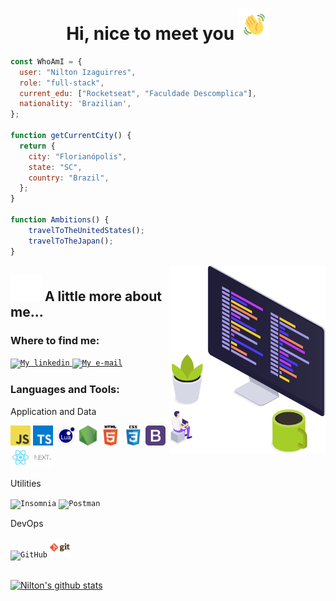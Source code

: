 <h1 align="center" >
  Hi, nice to meet you <img width="50" src="./assets/hello.gif">
</h1>

```js
const WhoAmI = {
  user: "Nilton Izaguirres",
  role: "full-stack",
  current_edu: ["Rocketseat", "Faculdade Descomplica"],
  nationality: 'Brazilian',
};
	
function getCurrentCity() {
  return {
    city: "Florianópolis",
    state: "SC",
    country: "Brazil",
  };
}
	
function Ambitions() {
	travelToTheUnitedStates();
	travelToTheJapan();
} 
```

<img align="right" width="250" height="300" src="./assets/Coding_SVG.svg">

<h2><img width="50" src="./assets/dog.gif"> A little more about me...</h2>


### **Where to find me:**

<a href="https://www.linkedin.com/in/nilton-izaguirres">
  <code><img alt="My linkedin" width="28" src="https://cdn-icons-png.flaticon.com/512/174/174857.png" /></code>
</a>

<a href="mailto:niltonizaguirres2003@gmail.com">
  <code><img alt="My e-mail" width="32" src="https://cdn-icons-png.flaticon.com/512/888/888853.png" /></code>
</a>


### **Languages and Tools:**

Application and Data

<section align="left">
    <code><img height="32" src="https://raw.githubusercontent.com/github/explore/80688e429a7d4ef2fca1e82350fe8e3517d3494d/topics/javascript/javascript.png" alt="Javascript"/></code>
    <code><img height="32" src="https://raw.githubusercontent.com/github/explore/80688e429a7d4ef2fca1e82350fe8e3517d3494d/topics/typescript/typescript.png" alt="Typescript"/></code>
    <code><img height="32" src="https://raw.githubusercontent.com/github/explore/80688e429a7d4ef2fca1e82350fe8e3517d3494d/topics/lua/lua.png" alt="Lua"/></code>
  <code><img height="32" src="https://raw.githubusercontent.com/github/explore/80688e429a7d4ef2fca1e82350fe8e3517d3494d/topics/nodejs/nodejs.png" alt="Nodejs"/></code>
  <code><img height="32" src="https://raw.githubusercontent.com/github/explore/80688e429a7d4ef2fca1e82350fe8e3517d3494d/topics/html/html.png" alt="HTML5"/></code>
  <code><img height="32" src="https://raw.githubusercontent.com/github/explore/80688e429a7d4ef2fca1e82350fe8e3517d3494d/topics/css/css.png" alt="CSS"/></code>
  <code><img height="32" src="https://raw.githubusercontent.com/github/explore/80688e429a7d4ef2fca1e82350fe8e3517d3494d/topics/bootstrap/bootstrap.png" alt="Bootstrap"/></code>
  <code><img height="32" src="https://raw.githubusercontent.com/github/explore/80688e429a7d4ef2fca1e82350fe8e3517d3494d/topics/react/react.png" alt="React"/></code>
  <code><img height="32" src="https://raw.githubusercontent.com/github/explore/28b02bbc9ad9f7a503c43775aebeb515dc2da5fc/topics/nextjs/nextjs.png" alt="Next.js"/></code>
</section>

Utilities

<section align="left">
  <code><img height="32" src="https://dashboard.snapcraft.io/site_media/appmedia/2018/04/twitter-card-icon.png" alt="Insomnia"/></code>
  <code><img height="32" src="https://user-images.githubusercontent.com/2676579/34940598-17cc20f0-f9be-11e7-8c6d-f0190d502d64.png" alt="Postman"/></code>
</section>

DevOps

<section align="left">
  <code><img height="32" src="https://cdn3.iconfinder.com/data/icons/inficons/512/github.png" alt="GitHub"/></code>
  <code><img height="32" src="https://raw.githubusercontent.com/github/explore/80688e429a7d4ef2fca1e82350fe8e3517d3494d/topics/git/git.png" alt="Git"/></code>
</section>

<br>

[![Nilton's github stats](https://github-readme-stats.vercel.app/api?username=niltonizaguirres&count_private=true&show_icons=true&theme=tokyonight)](https://github.com/niltonizaguirres/github-readme-stats)

